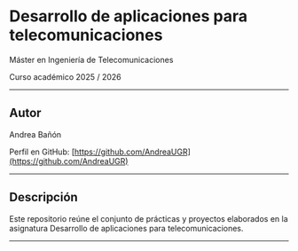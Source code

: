 # Desarrollo de aplicaciones para telecomunicaciones

Máster en Ingeniería de Telecomunicaciones 

Curso académico 2025 / 2026

---

## Autor
Andrea Bañón

Perfil en GitHub: [https://github.com/AndreaUGR](https://github.com/AndreaUGR)

---

## Descripción
Este repositorio reúne el conjunto de prácticas y proyectos elaborados en la asignatura Desarrollo de aplicaciones para telecomunicaciones.

---


